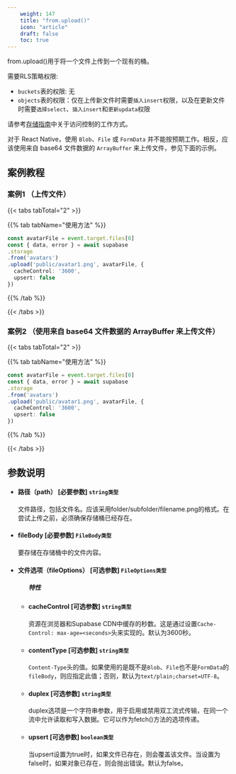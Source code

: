 ```yaml
---
    weight: 147
    title: "from.upload()"
    icon: "article"
    draft: false
    toc: true
---
```


from.upload()用于将一个文件上传到一个现有的桶。


需要RLS策略权限:
  - `buckets`表的权限: 无
  - `objects`表的权限：仅在上传新文件时需要`插入insert`权限，以及在更新文件时需要`选择select`、`插入insert`和`更新updata`权限

请参考[存储指南](/docs/app/storage/storage#access-control)中关于访问控制的工作方式。

对于 React Native，使用 `Blob`、`File` 或 `FormData` 并不能按预期工作。相反，应该使用来自 base64 文件数据的 `ArrayBuffer` 来上传文件，参见下面的示例。



## 案例教程

### 案例1 （上传文件）

{{< tabs tabTotal="2" >}}


{{% tab tabName="使用方法" %}}



  ```ts
const avatarFile = event.target.files[0]
const { data, error } = await supabase
  .storage
  .from('avatars')
  .upload('public/avatar1.png', avatarFile, {
    cacheControl: '3600',
    upsert: false
  })
  ```



{{% /tab %}}

{{< /tabs >}}

### 案例2 （使用来自 base64 文件数据的 ArrayBuffer 来上传文件）

{{< tabs tabTotal="2" >}}


{{% tab tabName="使用方法" %}}



  ```ts
const avatarFile = event.target.files[0]
const { data, error } = await supabase
  .storage
  .from('avatars')
  .upload('public/avatar1.png', avatarFile, {
    cacheControl: '3600',
    upsert: false
  })
  ```



{{% /tab %}}

{{< /tabs >}}















## 参数说明

<ul className="method-list-group">
  
<li className="method-list-item">
  <h4 className="method-list-item-label">
    <span className="method-list-item-label-name">
      路径（path）
    </span>
    <span className="method-list-item-label-badge required">
      [必要参数]
    </span>
    <span className="method-list-item-validation">
      <code>string类型</code>
    </span>
  </h4>
  <div class="method-list-item-description">

文件路径，包括文件名。应该采用folder/subfolder/filename.png的格式。在尝试上传之前，必须确保存储桶已经存在。

  </div>
  
</li>



<li className="method-list-item">
  <h4 className="method-list-item-label">
    <span className="method-list-item-label-name">
      fileBody
    </span>
    <span className="method-list-item-label-badge required">
      [必要参数]
    </span>
    <span className="method-list-item-validation">
      <code>FileBody类型</code>
    </span>
  </h4>
  <div class="method-list-item-description">

要存储在存储桶中的文件内容。

  </div>
  
</li>





<li className="method-list-item">
  <h4 className="method-list-item-label">
    <span className="method-list-item-label-name">
      文件选项（fileOptions）
    </span>
    <span className="method-list-item-label-badge required">
      [可选参数]
    </span>
    <span className="method-list-item-validation">
      <code>FileOptions类型</code> 
    </span>
  </h4>

  
<ul className="method-list-group">
  <h5 class="method-list-title method-list-title-isChild expanded">特性</h5>

<li className="method-list-item">
  <h4 className="method-list-item-label">
    <span className="method-list-item-label-name">
      cacheControl
    </span>
    <span className="method-list-item-label-badge required">
      [可选参数]
    </span>
    <span className="method-list-item-validation">
      <code>string类型</code>
    </span>
  </h4>
  <div class="method-list-item-description">

资源在浏览器和Supabase CDN中缓存的秒数。这是通过设置`Cache-Control: max-age=<seconds>`头来实现的。默认为3600秒。

  </div>
  
</li>


<li className="method-list-item">
  <h4 className="method-list-item-label">
    <span className="method-list-item-label-name">
      contentType
    </span>
    <span className="method-list-item-label-badge required">
      [可选参数]
    </span>
    <span className="method-list-item-validation">
      <code>string类型</code>
    </span>
  </h4>
  <div class="method-list-item-description">

`Content-Type`头的值。如果使用的是既不是`Blob`、`File`也不是`FormData`的`fileBody`，则应指定此值；否则，默认为`text/plain;charset=UTF-8`。

  </div>
  
</li>


<li className="method-list-item">
  <h4 className="method-list-item-label">
    <span className="method-list-item-label-name">
      duplex
    </span>
    <span className="method-list-item-label-badge required">
      [可选参数]
    </span>
    <span className="method-list-item-validation">
      <code>string类型</code>
    </span>
  </h4>
  <div class="method-list-item-description">

duplex选项是一个字符串参数，用于启用或禁用双工流式传输，在同一个流中允许读取和写入数据。它可以作为fetch()方法的选项传递。

  </div>
  
</li>


<li className="method-list-item">
  <h4 className="method-list-item-label">
    <span className="method-list-item-label-name">
      upsert
    </span>
    <span className="method-list-item-label-badge required">
      [可选参数]
    </span>
    <span className="method-list-item-validation">
      <code>boolean类型</code>
    </span>
  </h4>
  <div class="method-list-item-description">

当upsert设置为true时，如果文件已存在，则会覆盖该文件。当设置为false时，如果对象已存在，则会抛出错误。默认为false。

  </div>
  
</li>



</ul>

</li>


</ul>
